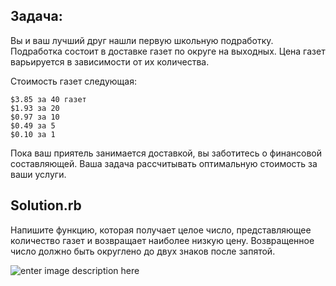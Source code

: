 
**Задача:**
-------------

Вы и ваш лучший друг нашли первую школьную подработку. Подработка состоит в доставке газет по округе на выходных. Цена газет варьируется в зависимости от их количества.

Стоимость газет следующая:

    $3.85 за 40 газет
    $1.93 за 20
    $0.97 за 10
    $0.49 за 5
    $0.10 за 1

Пока ваш приятель занимается доставкой, вы заботитесь о финансовой составляющей.
Ваша задача рассчитывать оптимальную стоимость за ваши услуги.

**Solution.rb**
-----------

Напишите функцию, которая получает целое число, представляющее количество газет и возвращает наиболее низкую цену. Возвращенное число должно быть округлено до двух знаков после запятой.


![enter image description here](https://pp.vk.me/c628630/v628630368/44dc7/RiMdEwgC_90.jpg)
